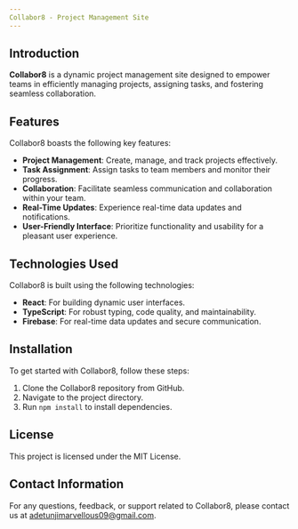 ```yaml
---
Collabor8 - Project Management Site
---
```


## Introduction
**Collabor8** is a dynamic project management site designed to empower teams in efficiently managing projects, assigning tasks, and fostering seamless collaboration.

## Features
Collabor8 boasts the following key features:
- **Project Management**: Create, manage, and track projects effectively.
- **Task Assignment**: Assign tasks to team members and monitor their progress.
- **Collaboration**: Facilitate seamless communication and collaboration within your team.
- **Real-Time Updates**: Experience real-time data updates and notifications.
- **User-Friendly Interface**: Prioritize functionality and usability for a pleasant user experience.

## Technologies Used
Collabor8 is built using the following technologies:
- **React**: For building dynamic user interfaces.
- **TypeScript**: For robust typing, code quality, and maintainability.
- **Firebase**: For real-time data updates and secure communication.

## Installation
To get started with Collabor8, follow these steps:

1. Clone the Collabor8 repository from GitHub.
2. Navigate to the project directory.
3. Run `npm install` to install dependencies.

## License
This project is licensed under the MIT License.

## Contact Information
For any questions, feedback, or support related to Collabor8, please contact us at [adetunjimarvellous09@gmail.com](mailto:adetunjimarvellous09@gmail.com).

